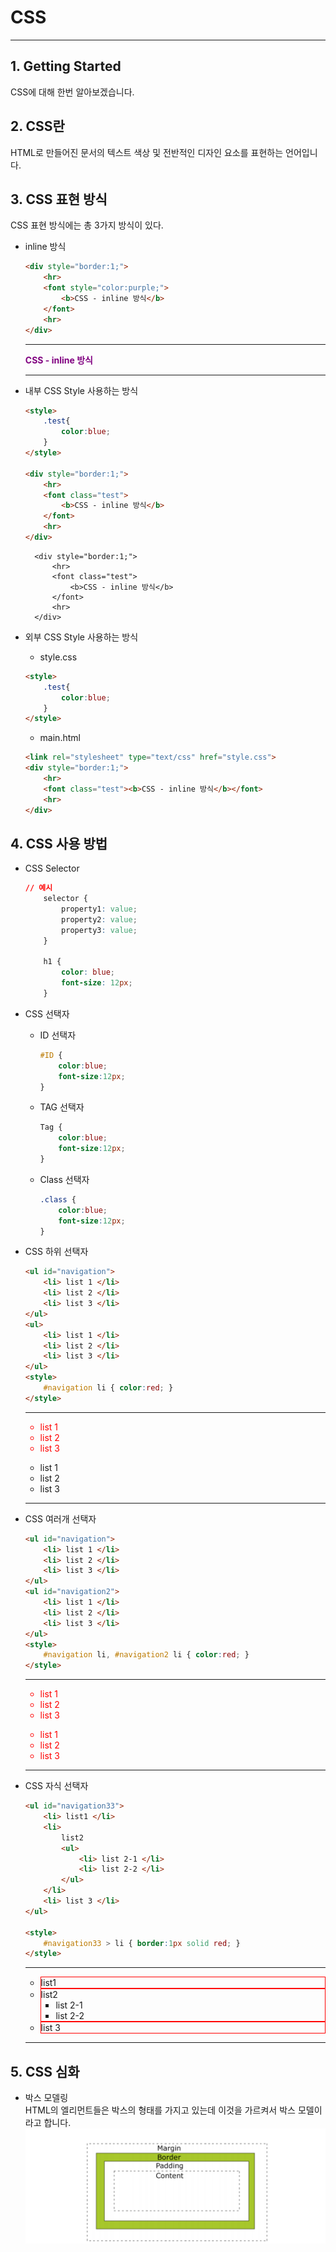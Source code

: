 # CSS
* * *      
## **1. Getting Started**
CSS에 대해 한번 알아보겠습니다.   

## **2. CSS란**
HTML로 만들어진 문서의 텍스트 색상 및 전반적인 디자인 요소를 표현하는 언어입니다.


## **3. CSS 표현 방식**
CSS 표현 방식에는 총 3가지 방식이 있다. 

- inline 방식
    ``` html
    <div style="border:1;">
        <hr>
        <font style="color:purple;">
            <b>CSS - inline 방식</b>
        </font>
        <hr>
    </div>
    ```
    <div style="border:1;">
        <hr>
        <font style="color:purple;">
            <b>CSS - inline 방식</b>
        </font>
        <hr>
    </div>

- 내부 CSS Style 사용하는 방식
    ``` html
    <style>
        .test{
            color:blue;
        }
    </style>

    <div style="border:1;">
        <hr>
        <font class="test">
            <b>CSS - inline 방식</b>
        </font>
        <hr>
    </div>
    ```
    <html>
        <style>
            .test{
                color:blue;
            }
        </style>

        <div style="border:1;">
            <hr>
            <font class="test">
                <b>CSS - inline 방식</b>
            </font>
            <hr>
        </div>
    </html>

- 외부 CSS Style 사용하는 방식
    - style.css
    ``` html
    <style>
        .test{
            color:blue;
        }
    </style>
    ```

    - main.html
    ``` html
    <link rel="stylesheet" type="text/css" href="style.css">
    <div style="border:1;">
        <hr>
        <font class="test"><b>CSS - inline 방식</b></font>
        <hr>
    </div>
    ```

## **4. CSS 사용 방법**
- CSS Selector
    ``` css
    // 예시
        selector {
            property1: value;
            property2: value;
            property3: value;
        }
    
        h1 {
            color: blue;
            font-size: 12px;
        }
    ```

- CSS 선택자
    - ID 선택자
        ``` css
        #ID {
            color:blue;
            font-size:12px;
        }
        ```
    - TAG 선택자
        ``` css
        Tag {
            color:blue;
            font-size:12px;
        }
        ```
    - Class 선택자
        ``` css
        .class {
            color:blue;
            font-size:12px;
        }
        ```

- CSS 하위 선택자
    ``` html
    <ul id="navigation">
        <li> list 1 </li>
        <li> list 2 </li>
        <li> list 3 </li>
    </ul>
    <ul>
        <li> list 1 </li>
        <li> list 2 </li>
        <li> list 3 </li>
    </ul>
    <style>
        #navigation li { color:red; }
    </style>
    ```
    <div>
    <hr>
    <ul id="navigation">
        <li> list 1 </li>
        <li> list 2 </li>
        <li> list 3 </li>
    </ul>
    <ul>
        <li> list 1 </li>
        <li> list 2 </li>
        <li> list 3 </li>
    </ul>
    <hr>
    <style>
        #navigation li { color:red; }
    </style>
    </div>

- CSS 여러개 선택자
    ``` html
    <ul id="navigation">
        <li> list 1 </li>
        <li> list 2 </li>
        <li> list 3 </li>
    </ul>
    <ul id="navigation2">
        <li> list 1 </li>
        <li> list 2 </li>
        <li> list 3 </li>
    </ul>
    <style>
        #navigation li, #navigation2 li { color:red; }
    </style>
    ```
    <div>
    <hr>
    <ul id="navigation">
        <li> list 1 </li>
        <li> list 2 </li>
        <li> list 3 </li>
    </ul>
    <ul id="navigation2">
        <li> list 1 </li>
        <li> list 2 </li>
        <li> list 3 </li>
    </ul>
    <hr>
    <style>
        #navigation li, #navigation2 li { color:red; }
    </style>
    </div>

- CSS 자식 선택자
    ``` html
    <ul id="navigation33">
        <li> list1 </li>
        <li> 
            list2
            <ul>
                <li> list 2-1 </li>
                <li> list 2-2 </li>
            </ul>
        </li>
        <li> list 3 </li>
    </ul>

    <style>
        #navigation33 > li { border:1px solid red; }
    </style>
    ```
    <div>
    <hr>
    <ul id="navigation11">
        <li> list1 </li>
        <li> 
            list2
            <ul>
                <li> list 2-1 </li>
                <li> list 2-2 </li>
            </ul>
        </li>
        <li> list 3 </li>
    </ul>

    <hr>
    <style>
        #navigation11 > li { border:1px solid red; }
    </style>
    </div>

## **5. CSS 심화**
- 박스 모델링   
HTML의 엘리먼트들은 박스의 형태를 가지고 있는데 이것을 가르켜서 박스 모델이라고 합니다.
![ex_screenshot](./assets//box_model.png)

